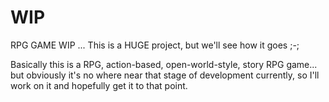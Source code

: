 # WIP
RPG GAME WIP
... This is a HUGE project, but we'll see how it goes ;-;

Basically this is a RPG, action-based, open-world-style, story RPG game...
but obviously it's no where near that stage of development currently, so I'll work on it and hopefully get it to that point.
